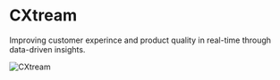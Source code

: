 # CXtream
Improving customer experince and product quality  in real-time through data-driven insights.  


![CXtream](https://user-images.githubusercontent.com/2569903/85485118-f89f8f00-b57c-11ea-9155-0bce6f7daa30.gif)
